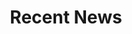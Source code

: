 ---
widget: portfolio
headless: true

title: 'Recent News'
#subtitle: ''

weight: 20

content:
  filters:
    folders:
      - news
    kinds:
      - page

sort_order: ""

design:
  columns: ''
  view: masonry
  spacing: {padding: ["25px", "0", "25px", "0"]}

advanced:
  css_class: d-flex fullscreen align-items-center
  
---